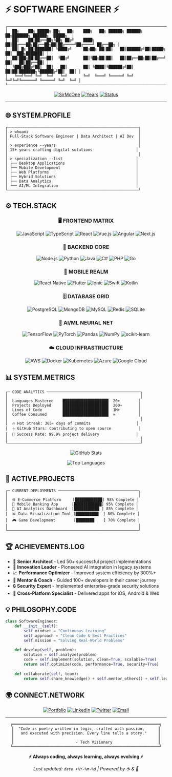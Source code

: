 # ⚡ SOFTWARE ENGINEER ⚡

```
┌─────────────────────────────────────────────────────────────────────────────────────────┐
│  ██╗    ██╗ █████╗ ██╗   ██╗    ███╗   ██╗ ██████╗ ██████╗ ██╗███████╗ ██████╗  █████╗  │
│  ██║    ██║██╔══██╗╚██╗ ██╔╝    ████╗  ██║██╔═══██╗██╔══██╗██║██╔════╝██╔════╝ ██╔══██╗ │
│  ██║ █╗ ██║███████║ ╚████╔╝     ██╔██╗ ██║██║   ██║██████╔╝██║█████╗  ██║  ███╗███████║ │
│  ██║███╗██║██╔══██║  ╚██╔╝      ██║╚██╗██║██║   ██║██╔══██╗██║██╔══╝  ██║   ██║██╔══██║ │
│  ╚███╔███╔╝██║  ██║   ██║       ██║ ╚████║╚██████╔╝██║  ██║██║███████╗╚██████╔╝██║  ██║ │
│   ╚══╝╚══╝ ╚═╝  ╚═╝   ╚═╝       ╚═╝  ╚═══╝ ╚═════╝ ╚═╝  ╚═╝╚═╝╚══════╝ ╚═════╝ ╚═╝  ╚═╝ │
└─────────────────────────────────────────────────────────────────────────────────────────┘
```

<div align="center">

[![SirMcOne](https://img.shields.io/badge/-MATRIX_ARCHITECT-0D1117?style=for-the-badge&logo=matrix&logoColor=00FF00)](https://github.com)
[![Years](https://img.shields.io/badge/EXPERIENCE-15%2B_YEARS-00FF00?style=for-the-badge&logo=terminal&logoColor=black)](https://github.com)
[![Status](https://img.shields.io/badge/STATUS-ACTIVELY_CODING-FF0080?style=for-the-badge&logo=git&logoColor=white)](https://github.com)

</div>

---

## 🌐 SYSTEM.PROFILE

```ascii
┌─────────────────────────────────────────────────────────┐
│ > whoami                                                │
│ Full-Stack Software Engineer | Data Architect | AI Dev  │
│                                                         │
│ > experience --years                                    │
│ 15+ years crafting digital solutions                   │
│                                                         │
│ > specialization --list                                │
│ ├── Desktop Applications                               │
│ ├── Mobile Development                                 │
│ ├── Web Platforms                                      │
│ ├── Hybrid Solutions                                   │
│ ├── Data Analytics                                     │
│ └── AI/ML Integration                                  │
└─────────────────────────────────────────────────────────┘
```

## ⚙️ TECH.STACK

<div align="center">

### 🖥️ FRONTEND MATRIX
![JavaScript](https://img.shields.io/badge/-JavaScript-F7DF1E?style=flat-square&logo=javascript&logoColor=black)
![TypeScript](https://img.shields.io/badge/-TypeScript-3178C6?style=flat-square&logo=typescript&logoColor=white)
![React](https://img.shields.io/badge/-React-61DAFB?style=flat-square&logo=react&logoColor=black)
![Vue.js](https://img.shields.io/badge/-Vue.js-4FC08D?style=flat-square&logo=vue.js&logoColor=white)
![Angular](https://img.shields.io/badge/-Angular-DD0031?style=flat-square&logo=angular&logoColor=white)
![Next.js](https://img.shields.io/badge/-Next.js-000000?style=flat-square&logo=next.js&logoColor=white)

### 🔧 BACKEND CORE
![Node.js](https://img.shields.io/badge/-Node.js-339933?style=flat-square&logo=node.js&logoColor=white)
![Python](https://img.shields.io/badge/-Python-3776AB?style=flat-square&logo=python&logoColor=white)
![Java](https://img.shields.io/badge/-Java-ED8B00?style=flat-square&logo=java&logoColor=white)
![C#](https://img.shields.io/badge/-C%23-239120?style=flat-square&logo=c-sharp&logoColor=white)
![PHP](https://img.shields.io/badge/-PHP-777BB4?style=flat-square&logo=php&logoColor=white)
![Go](https://img.shields.io/badge/-Go-00ADD8?style=flat-square&logo=go&logoColor=white)

### 📱 MOBILE REALM
![React Native](https://img.shields.io/badge/-React_Native-61DAFB?style=flat-square&logo=react&logoColor=black)
![Flutter](https://img.shields.io/badge/-Flutter-02569B?style=flat-square&logo=flutter&logoColor=white)
![Ionic](https://img.shields.io/badge/-Ionic-3880FF?style=flat-square&logo=ionic&logoColor=white)
![Swift](https://img.shields.io/badge/-Swift-FA7343?style=flat-square&logo=swift&logoColor=white)
![Kotlin](https://img.shields.io/badge/-Kotlin-0095D5?style=flat-square&logo=kotlin&logoColor=white)

### 🗄️ DATABASE GRID
![PostgreSQL](https://img.shields.io/badge/-PostgreSQL-336791?style=flat-square&logo=postgresql&logoColor=white)
![MongoDB](https://img.shields.io/badge/-MongoDB-47A248?style=flat-square&logo=mongodb&logoColor=white)
![MySQL](https://img.shields.io/badge/-MySQL-4479A1?style=flat-square&logo=mysql&logoColor=white)
![Redis](https://img.shields.io/badge/-Redis-DC382D?style=flat-square&logo=redis&logoColor=white)
![SQLite](https://img.shields.io/badge/-SQLite-003B57?style=flat-square&logo=sqlite&logoColor=white)

### 🤖 AI/ML NEURAL NET
![TensorFlow](https://img.shields.io/badge/-TensorFlow-FF6F00?style=flat-square&logo=tensorflow&logoColor=white)
![PyTorch](https://img.shields.io/badge/-PyTorch-EE4C2C?style=flat-square&logo=pytorch&logoColor=white)
![Pandas](https://img.shields.io/badge/-Pandas-150458?style=flat-square&logo=pandas&logoColor=white)
![NumPy](https://img.shields.io/badge/-NumPy-013243?style=flat-square&logo=numpy&logoColor=white)
![scikit-learn](https://img.shields.io/badge/-Scikit_Learn-F7931E?style=flat-square&logo=scikit-learn&logoColor=white)

### ☁️ CLOUD INFRASTRUCTURE
![AWS](https://img.shields.io/badge/-AWS-232F3E?style=flat-square&logo=amazon-aws&logoColor=white)
![Docker](https://img.shields.io/badge/-Docker-2496ED?style=flat-square&logo=docker&logoColor=white)
![Kubernetes](https://img.shields.io/badge/-Kubernetes-326CE5?style=flat-square&logo=kubernetes&logoColor=white)
![Azure](https://img.shields.io/badge/-Azure-0089D0?style=flat-square&logo=microsoft-azure&logoColor=white)
![Google Cloud](https://img.shields.io/badge/-Google_Cloud-4285F4?style=flat-square&logo=google-cloud&logoColor=white)

</div>

## 📊 SYSTEM.METRICS

```
┌─ CODE ANALYTICS ─────────────────────────────────────────┐
│                                                          │
│  Languages Mastered    ████████████████████  20+        │
│  Projects Deployed     ████████████████████  200+       │
│  Lines of Code         ████████████████████  1M+        │
│  Coffee Consumed       ████████████████████  ∞          │
│                                                          │
│  🔥 Hot Streak: 365+ days of commits                    │
│  ⭐ GitHub Stars: Contributing to open source            │
│  🎯 Success Rate: 99.9% project delivery                │
│                                                          │
└──────────────────────────────────────────────────────────┘
```

<div align="center">

![GitHub Stats](https://github-readme-stats.vercel.app/api?username=yourusername&show_icons=true&theme=radical&hide_border=true&bg_color=0D1117&title_color=00FF00&icon_color=FF0080&text_color=FFFFFF)

![Top Languages](https://github-readme-stats.vercel.app/api/top-langs/?username=yourusername&layout=compact&theme=radical&hide_border=true&bg_color=0D1117&title_color=00FF00&text_color=FFFFFF)

</div>

## 🚀 ACTIVE.PROJECTS

```ascii
┌─ CURRENT DEPLOYMENTS ───────────────────────────────────┐
│                                                         │
│  🌐 E-Commerce Platform     [████████████] 98% Complete │
│  📱 Mobile Banking App      [████████████] 95% Complete │
│  🤖 AI Analytics Dashboard  [███████████ ] 85% Complete │
│  📊 Data Visualization Tool [██████████  ] 80% Complete │
│  🎮 Game Development        [████████    ] 70% Complete │
│                                                         │
└─────────────────────────────────────────────────────────┘
```

## 🏆 ACHIEVEMENTS.LOG

- 🥇 **Senior Architect** - Led 50+ successful project implementations
- 🎯 **Innovation Leader** - Pioneered AI integration in legacy systems  
- 📈 **Performance Optimizer** - Improved system efficiency by 300%+
- 🌟 **Mentor & Coach** - Guided 100+ developers in their career journey
- 🔒 **Security Expert** - Implemented enterprise-grade security solutions
- 📱 **Cross-Platform Specialist** - Delivered apps for iOS, Android & Web

## 💡 PHILOSOPHY.CODE

```python
class SoftwareEngineer:
    def __init__(self):
        self.mindset = "Continuous Learning"
        self.approach = "Clean Code & Best Practices"
        self.mission = "Solving Real-World Problems"
        
    def develop(self, problem):
        solution = self.analyze(problem)
        code = self.implement(solution, clean=True, scalable=True)
        return self.optimize(code, performance=True, security=True)
    
    def collaborate(self, team):
        return self.share_knowledge() + self.mentor_others() + self.learn_from_peers()
```

## 🌍 CONNECT.NETWORK

<div align="center">

[![Portfolio](https://img.shields.io/badge/🌐_PORTFOLIO-FF0080?style=for-the-badge&logoColor=white)](https://baiuai.com)
[![LinkedIn](https://img.shields.io/badge/💼_LINKEDIN-0A66C2?style=for-the-badge&logo=linkedin&logoColor=white)](https://www.linkedin.com/in/wainer-noriega-chavez-93697025)
[![Twitter](https://img.shields.io/badge/🐦_INSTAGRAM-1DA1F2?style=for-the-badge&logo=instagram&logoColor=white)](https://instagram.com/waynoriega)
[![Email](https://img.shields.io/badge/📧_EMAIL-EA4335?style=for-the-badge&logo=gmail&logoColor=white)](mailto:waynercito@gmail.com)

</div>

---

<div align="center">

```
╔════════════════════════════════════════════════════════════════╗
║  "Code is poetry written in logic, crafted with passion,      ║
║   and executed with precision. Every line tells a story."     ║
║                                                               ║
║                           - Tech Visionary                    ║
╚════════════════════════════════════════════════════════════════╝
```

**⚡ Always coding, always learning, always evolving ⚡**

*Last updated: `date +%Y-%m-%d` | Powered by ☕ & 🧠*


</div>


